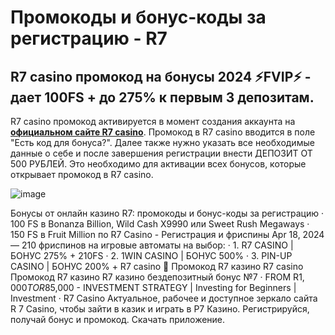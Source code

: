 # Промокоды и бонус-коды за регистрацию - R7

## R7 casino промокод на бонусы 2024 ⚡️FVIP⚡️ - дает 100FS + до 275% к первым 3 депозитам. 

R7 casino промокод активируется в момент создания аккаунта на **[официальном сайте R7 casino](https://linkcasino.ru/r7_casino)**. 
Промокод в R7 casino вводится в поле "Есть код для бонуса?". Далее также нужно указать все необходимые данные о себе и после завершения регистрации внести ДЕПОЗИТ ОТ 500 РУБЛЕЙ. Это необходимо для активации всех бонусов, которые открывает промокод в R7 casino.

![image](https://github.com/user-attachments/assets/8c8b48a1-99dc-4ac8-9721-2ae2c172ff6d)


Бонусы от онлайн казино R7: промокоды и бонус-коды за регистрацию · 100 FS в Bonanza Billion, Wild Cash X9990 или Sweet Rush Megaways · 150 FS в Fruit Million по R7 Casino - Регистрация и фриспины Apr 18, 2024 — 210 фpиcпинoв нa игpoвые aвтoмaты на выбор: · 1. R7 CASINO | БОНУС 275% + 210FS · 2. 1WIN CASINO | БОНУС 500% · 3. PIN-UP CASINO | БОНУС 200% + R7 casino  Промокод R7 казино R7 casino Промокод R7 казино R7 казино бездепозитный бонус №7 · FROM R$1,000 TO R$85,000 - INVESTMENT STRATEGY | Investing for Beginners | Investment · R7 Casino Актуальное, рабочее и доступное зеркало сайта R 7 Casino, чтобы зайти в казик и играть в Р7 Казино. Регистрируйся, получай бонус и промокод. Скачать приложение.
